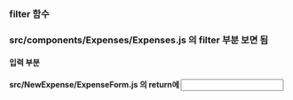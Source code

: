 <h3>filter 함수<h3>
src/components/Expenses/Expenses.js 의 filter 부분 보면 됨
<br/>
<h4>입력 부분<h4>
src/NewExpense/ExpenseForm.js 의 return에 <input type= 부분 보면 됨
